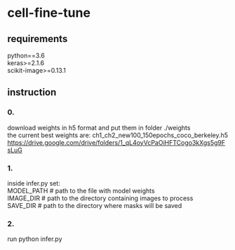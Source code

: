 # cell-fine-tune
## requirements
python==3.6 <br>
keras>=2.1.6<br>
scikit-image>=0.13.1 <br>
## instruction
### 0.
download weights in h5 format and put them in folder ./weights<br>
the current best weights are: ch1_ch2_new100_150epochs_coco_berkeley.h5
https://drive.google.com/drive/folders/1_qL4oyVcPaOiHFTCogo3kXgs5g9FsLuG
### 1.
inside infer.py set:<br>
MODEL_PATH # path to the file with model weights<br>
IMAGE_DIR # path to the directory containing images to process<br>
SAVE_DIR # path to the directory where masks will be saved
### 2.
run python infer.py

